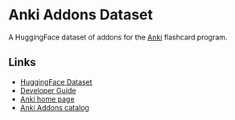 # Anki Addons Dataset

A HuggingFace dataset of addons for the [Anki](https://apps.ankiweb.net) flashcard program.

## Links
- [HuggingFace Dataset](https://huggingface.co/datasets/Ya-Alex/anki-addons)
- [Developer Guide](doc/DeveloperGuide.md)
- [Anki home page](https://apps.ankiweb.net)
- [Anki Addons catalog](https://ankiweb.net/shared/addons)
